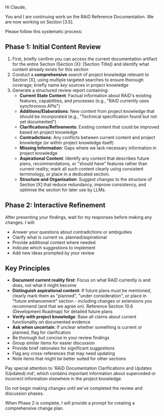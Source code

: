 Hi Claude,

You and I are continuing work on the RAiD Reference Documentation. We are now working on Section [3.5]. 

Please follow this systematic process:

## Phase 1: Initial Content Review
1. First, briefly confirm you can access the current documentation artifact for the entire Section (Section [X]: [Section Title]) and identify what content already exists for this section
2. Conduct a **comprehensive** search of project knowledge relevant to Section [X], using multiple targeted searches to ensure thorough coverage; briefly name *key* sources in project knowledge
3. Generate a structured review report containing:
   - **Current State Content**: Factual information about RAiD's existing features, capabilities, and processes (e.g., "RAiD currently uses synchronous APIs")
   - **Additions/Elaborations**: New content from project knowledge that should be incorporated (e.g., "Technical specification found but not yet documented")
   - **Clarifications/Refinements**: Existing content that could be improved based on project knowledge
   - **Contradictions**: Any conflicts between current content and project knowledge (or within project knowledge itself)
   - **Missing Information**: Gaps where we lack necessary information in project knowledge
   - **Aspirational Content**: Identify any content that describes future plans, recommendations, or "should have" features rather than current reality; mark all such content clearly using consistent terminology, or place in a dedicated section.
   - **Structure and Organisation**: Suggest changes to the structure of Section [X] that reduce redundancy, improve consistency, and optimise the section for later use by LLMs.

## Phase 2: Interactive Refinement
After presenting your findings, wait for my responses before making any changes. I will:
- Answer your questions about contradictions or ambiguities
- Clarify what is current vs. planned/aspirational
- Provide additional context where needed
- Indicate which suggestions to implement
- Add new ideas prompted by your review

## Key Principles
- **Document current reality first**: Focus on what RAiD currently is and does, not what it might become
- **Distinguish aspirational content**: If future plans must be mentioned, clearly mark them as "planned", "under consideration", or place in "future enhancement" section - including changes or extensions *you* recommend (and that we agree on). Reference Section 10.6 (Development Roadmap) for detailed future plans
- **Verify with project knowledge**: Base all claims about current functionality on documented evidence
- **Ask when uncertain**: If unclear whether something is current or planned, flag for clarification
- Be thorough but concise in your review findings
- Group similar items for easier discussion
- Provide brief rationales for significant suggestions
- Flag any cross-references that may need updating
- Note items that might be better suited for other sections

Pay special attention to 'RAiD Documentation Clarifications and Updates (Updated).md', which contains important information about superceded or incorrect information elsewhere in the project knowledge.

Do not begin making changes until we've completed the review and discussion phases.

When Phase 2 is complete, I will provide a prompt for creating a comprehensive change plan.
